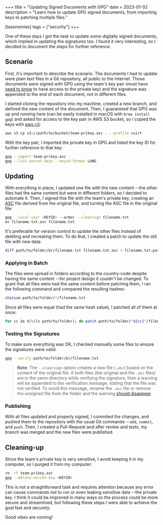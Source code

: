 +++
title = "Updating Signed Documents with GPG"
date  = 2023-01-02
description = "Learn how to update GPG signed documents, from importing keys to patching multiple files."

[taxonomies]
tags = ["security"]
+++

One of these days I got the task to update some digitally signed documents, which implied in updating the signatures too.  I found it very interesting, so I decided to document the steps for further reference.


## Scenario

First, it's important to describe the scenario.  The documents I had to update were plain text files in a Git repository, all public to the internet.  Those documents were signed with GPG using the team's key pair (must have [need to know](https://techcommunity.microsoft.com/t5/azure-sql-blog/security-the-need-to-know-principle/ba-p/2112393) to have access to the private key) and the signature was appended to the end of each document, not in different files.

I started cloning the repository into my machine, created a new branch, and defined the new content of the document.  Then, I guaranteed that GPG was up and running here (can be easily installed in macOS with `brew install gpg`) and asked for access to the key pair in AWS S3 bucket, so I copied the keys with [aws-cli](https://github.com/aws/aws-cli):

```sh
aws s3 cp s3://path/to/bucket/team-prikey.asc . --profile csirt
```

With the key pair, I imported the private key in GPG and listed the key ID for further reference to that key:

```sh
gpg --import team-prikey.asc
gpg --list-secret-keys --keyid-format LONG
```


## Updating

With everything in place, I updated one file with the new content --the other files had the same content but were in different folders, so I decided to automate it.  Then, I signed this file with the team's private key, creating an [ASC](https://fileinfo.com/extension/asc) file derived from the original file, and turning the ASC file in the original file:

```sh
gpg --local-user <KEYID> --armor --clearsign filename.txt
mv filename.txt.asc filename.txt
```

It's preferable for version control to update the other files instead of deleting and recreating them.  To do that, I created a patch to update the old file with new data:

```sh
diff path/to/folder/br/filename.txt filename.txt.asc > filename.txt.patch
```

### Applying in Batch
The files were spread in folders according to the country-code despite having the same content --for project design it couldn't be changed.  To grant that all files were had the same content before patching them, I ran the following command and compared the resulting hashes:

```sh
sha1sum path/to/folder/*/filename.txt
```

Since all files were equal (had the same hash value), I patched all of them at once:

```sh
for cc in $(\\ls path/to/folder); do patch path/to/folder/"${cc}"/filename.txt filename.txt.patch; done
```

### Testing the Signatures
To make sure everything was OK, I checked manually some files to ensure the signatures were valid:

```sh
gpg --verify path/to/folder/br/filename.txt
```

> **Note**: The `--clearsign` option creates a new file (`.asc`) based on the content of the original file.  If both files (the original and the `.asc` files) are in the same directory while verifying the signature, then a warning will be appended to the verification message, stating that the file was not verified.  To avoid this message, rename the `.asc` file or remove the unsigned file from the folder and the warning [should disappear](https://www.redhat.com/sysadmin/digital-signatures-gnupg).


### Publishing
With all files updated and properly signed, I commited the changes, and pushed them to the repository with the usual Git commands --`add`, `commit`, and `push`.  Then, I created a Pull-Request and after review and tests, my branch was merged and the new files were published.


## Cleaning-up
Since the team's private key is very sensitive, I avoid keeping it in my computer, so I purged it from my computer:

```sh
rm -rf team-prikey.asc
gpg --delete-secret-key <KEYID>
```

This is not a straightforward task and requires attention because any error can cause commands not to run or even leaking sensitive data --the private key.  I think it could be improved in many ways so the process could be more secure and streamlined, but following these steps I were able to achieve the goal fast and securely.

Good vibes are coming!
